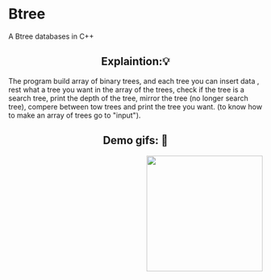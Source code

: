 # Btree
A Btree databases in C++

<h2 align="center"> Explaintion:💡</h2>
The program build array of binary trees, and each tree you can insert data , rest what a tree you want in the array of the trees, check if the tree is a search tree, print the depth of the tree, mirror the tree (no longer search tree), compere between tow trees and print the tree you want.
(to know how to make an array of trees go to "input").

<h2 align="center"> Demo gifs: 🧐 </h2>

<img align='right' src="https://media.giphy.com/media/wwaUhAYqfCZG8pPGL0/giphy.gif" width="230">
